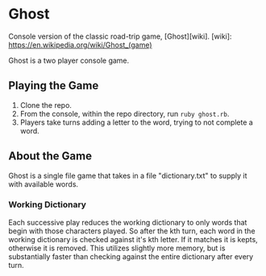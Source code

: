 # Ghost
Console version of the classic road-trip game, [Ghost][wiki].
[wiki]: https://en.wikipedia.org/wiki/Ghost_(game)

Ghost is a two player console game.

## Playing the Game

1. Clone the repo.
2. From the console, within the repo directory, run `ruby ghost.rb`.
3. Players take turns adding a letter to the word, trying to not complete a word.

## About the Game

Ghost is a single file game that takes in a file "dictionary.txt" to supply it with available words.

### Working Dictionary

Each successive play reduces the working dictionary to only words that begin with those characters played. So after the kth turn, each word in the working dictionary is checked against it's kth letter. If it matches it is kepts, otherwise it is removed. This utilizes slightly more memory, but is substantially faster than checking against the entire dictionary after every turn.

